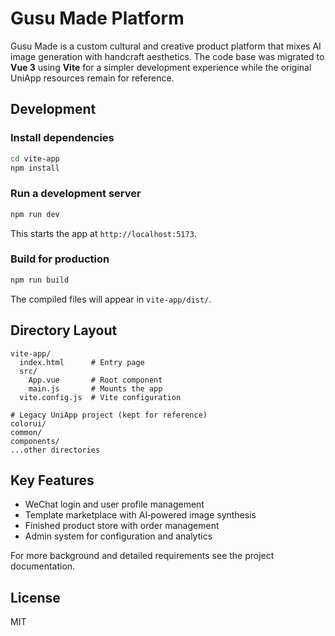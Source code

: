 # Gusu Made Platform

Gusu Made is a custom cultural and creative product platform that mixes AI image generation with handcraft aesthetics. The code base was migrated to **Vue&nbsp;3** using **Vite** for a simpler development experience while the original UniApp resources remain for reference.

## Development

### Install dependencies
```bash
cd vite-app
npm install
```

### Run a development server
```bash
npm run dev
```
This starts the app at `http://localhost:5173`.

### Build for production
```bash
npm run build
```
The compiled files will appear in `vite-app/dist/`.

## Directory Layout
```text
vite-app/
  index.html      # Entry page
  src/
    App.vue       # Root component
    main.js       # Mounts the app
  vite.config.js  # Vite configuration

# Legacy UniApp project (kept for reference)
colorui/
common/
components/
...other directories
```

## Key Features
- WeChat login and user profile management
- Template marketplace with AI‑powered image synthesis
- Finished product store with order management
- Admin system for configuration and analytics

For more background and detailed requirements see the project documentation.

## License
MIT
